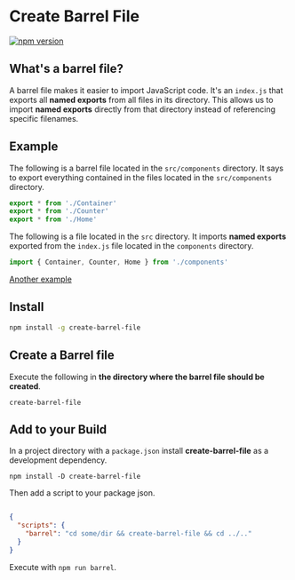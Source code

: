 # Create Barrel File

[![npm version](https://badge.fury.io/js/create-barrel-file.svg)](https://badge.fury.io/js/create-barrel-file)

## What's a barrel file?

A barrel file makes it easier to import JavaScript code. It's an `index.js` that exports all __named exports__ from all files in its directory. This allows us to import __named exports__ directly from that directory instead of referencing specific filenames.

## Example

The following is a barrel file located in the `src/components` directory. It says to export everything contained in the files located in the `src/components` directory.

```javascript
export * from './Container'
export * from './Counter'
export * from './Home'
```

The following is a file located in the `src` directory. It imports __named exports__ exported from the `index.js` file located in the `components` directory.

```javascript
import { Container, Counter, Home } from './components'
```

[Another example](https://github.com/timurtu/create-barrel-file/tree/master/example)

## Install

```sh
npm install -g create-barrel-file
```

## Create a Barrel file

Execute the following in __the directory where the barrel file should be created__.

```
create-barrel-file
```

## Add to your Build

In a project directory with a `package.json` install __create-barrel-file__ as a development dependency.

```
npm install -D create-barrel-file
```

Then add a script to your package json.

```json

{
  "scripts": {
    "barrel": "cd some/dir && create-barrel-file && cd ../.."
  }
}

```

Execute with `npm run barrel`.
